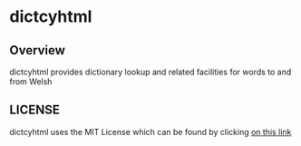 # dictcyhtml

## Overview 
dictcyhtml provides dictionary lookup and related facilities for words to and from Welsh

## LICENSE
dictcyhtml uses the MIT License which can be found by clicking [on this link](https://github.com/ianlow27/dictcyhtml/blob/main/LICENSE.md)
